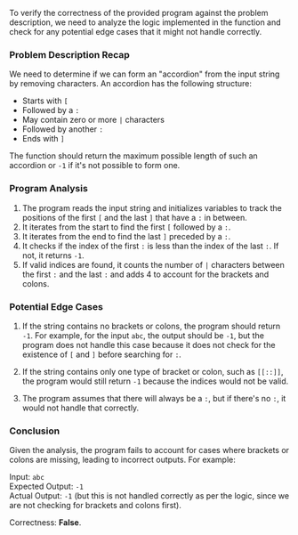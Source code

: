 To verify the correctness of the provided program against the problem description, we need to analyze the logic implemented in the function and check for any potential edge cases that it might not handle correctly.

### Problem Description Recap
We need to determine if we can form an "accordion" from the input string by removing characters. An accordion has the following structure:
- Starts with `[`
- Followed by a `:`
- May contain zero or more `|` characters
- Followed by another `:`
- Ends with `]`

The function should return the maximum possible length of such an accordion or `-1` if it's not possible to form one.

### Program Analysis
1. The program reads the input string and initializes variables to track the positions of the first `[` and the last `]` that have a `:` in between.
2. It iterates from the start to find the first `[` followed by a `:`.
3. It iterates from the end to find the last `]` preceded by a `:`.
4. It checks if the index of the first `:` is less than the index of the last `:`. If not, it returns `-1`.
5. If valid indices are found, it counts the number of `|` characters between the first `:` and the last `:` and adds 4 to account for the brackets and colons.

### Potential Edge Cases
1. If the string contains no brackets or colons, the program should return `-1`. For example, for the input `abc`, the output should be `-1`, but the program does not handle this case because it does not check for the existence of `[` and `]` before searching for `:`.

2. If the string contains only one type of bracket or colon, such as `[[::]]`, the program would still return `-1` because the indices would not be valid.

3. The program assumes that there will always be a `:`, but if there's no `:`, it would not handle that correctly.

### Conclusion
Given the analysis, the program fails to account for cases where brackets or colons are missing, leading to incorrect outputs. For example:

Input: `abc`  
Expected Output: `-1`  
Actual Output: `-1` (but this is not handled correctly as per the logic, since we are not checking for brackets and colons first).

Correctness: **False**.